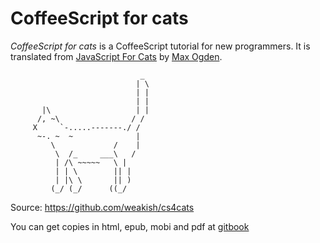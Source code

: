 # CoffeeScript for cats

*CoffeeScript for cats* is a CoffeeScript tutorial for new programmers.
It is translated from [JavaScript For Cats](http://jsforcats.com/) by [Max Ogden](https://gittip.com/maxogden/).

                                 _
                                | \
                                | |
                                | |
           |\                   | |
          /, ~\                / /
         X     `-.....-------./ /
          ~-. ~  ~              |
             \             /    |
              \  /_     ___\   /
              | /\ ~~~~~   \ |
              | | \        || |
              | |\ \       || )
             (_/ (_/      ((_/

Source: https://github.com/weakish/cs4cats

You can get copies in html, epub, mobi and pdf at [gitbook](http://weakish.gitbooks.io/cs4cats/)